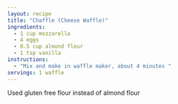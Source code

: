 ```yaml
---
layout: recipe
title: "Chaffle (Cheese Waffle)"
ingredients:
  - 1 cup mozzarella 
  - 4 eggs
  - 0.5 cup almond flour 
  - 1 tsp vanilla 
instructions:
  - "Mix and make in waffle maker, about 4 minutes "
servings: 1 waffle
---
```


Used gluten free flour instead of almond flour 

